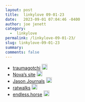 ```yaml
---
layout: post
title:  linkylove 09-01-23
date:   2023-09-01 07:04:46 -0400
author: joe jenett
category:
  -  linkylove
permalink: /linkylove-09-01-23/
slug: linkylove-09-01-23
summary: 
comments: false
---
```

<ul class="linkylove">
	<li><a title="traumagotchi" href="https://traumagotchi.net/">traumagotchi</a> <a class="normaltext" title="source" href="https://xandra.cc/"><img src="https://iwebthings.joejenett.com/images/left-arrow.png" alt="" width="18"></a></li>
	<li><a title="Nova’s site" href="https://novasquirrel.com/">Nova’s site</a> <a class="normaltext" title="source" href="https://invisibleup.com/"><img src="https://iwebthings.joejenett.com/images/left-arrow.png" alt="" width="18"></a></li>
	<li><a title="Jason Journals" href="https://jasonjournals.com/">Jason Journals</a> <a class="normaltext" title="source" href="https://aywren.com/"><img src="https://iwebthings.joejenett.com/images/left-arrow.png" alt="" width="18"></a></li>
	<li><a title="ratwalks" href="https://ratwalks.neocities.org/">ratwalks</a> <a class="normaltext" title="source" href="https://swiftyshq.neocities.org/"><img src="https://iwebthings.joejenett.com/images/left-arrow.png" alt="" width="18"></a></li>
	<li><a title="hooooooooooooooooooooooooooooooooooooooooooooooooooooooooorse" href="http://endless.horse/">endless.horse</a> <a class="normaltext" title="source" href="https://zagura.one/"><img src="https://iwebthings.joejenett.com/images/left-arrow.png" alt="" width="18"></a></li>
</ul>
<a href="https://brid.gy/publish/mastodon"></a>